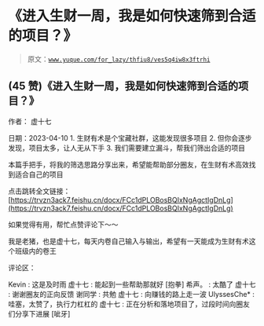# 《进入生财一周，我是如何快速筛到合适的项目？》

> 原文：[`www.yuque.com/for_lazy/thfiu8/ves5q4iw8x3ftrhi`](https://www.yuque.com/for_lazy/thfiu8/ves5q4iw8x3ftrhi)



## (45 赞)《进入生财一周，我是如何快速筛到合适的项目？》 

作者： 虚十七 

日期：2023-04-10 <ne-oli index-type="0">1.  生财有术是个宝藏社群，这能发现很多项目 <ne-oli index-type="0">2.  但你会逐步发现，项目太多，让人无从下手 <ne-oli index-type="0">3.  我们需要建立漏斗，帮我们筛出合适的项目 

本篇手把手，将我的筛选思路分享出来，希望能帮助部分圈友，在生财有术高效找到适合自己的项目 

点击跳转全文链接：[https://trvzn3ack7.feishu.cn/docx/FCc1dPLOBosBQIxNgAgctIgDnLg](https://trvzn3ack7.feishu.cn/docx/FCc1dPLOBosBQIxNgAgctIgDnLg) 

如果觉得有用，帮忙点赞评论下～～ 

我是老猪，也是虚十七，每天内卷自己输入与输出，希望有一天能成为生财有术这个班级内的卷王 

评论区： 

Kevin : 这是及时雨 虚十七 : 能起到一些帮助那就好 [抱拳] 希声。 : 太酷了 虚十七 : 谢谢圈友的正向反馈 谢同学 : 共勉 虚十七 : 向赚钱的路上走一波 UlyssesChe* : 哇塞，太赞了，执行力杠杠的 虚十七 : 正在分析和落地项目了，过段时间向圈友们分享下进展 [呲牙]